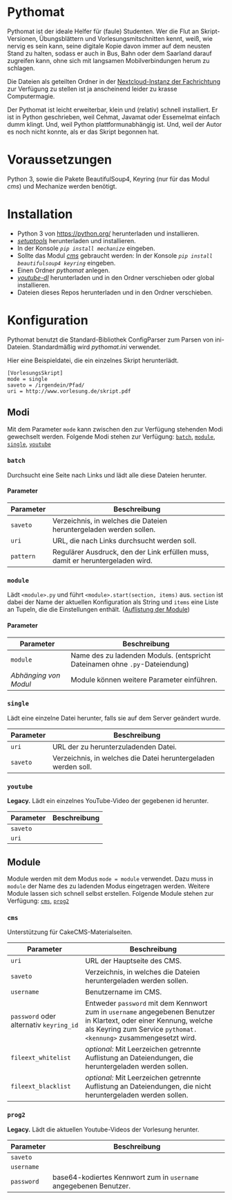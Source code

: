 Pythomat
========

Pythomat ist der ideale Helfer für (faule) Studenten. Wer die Flut an Skript-Versionen, Übungsblättern und Vorlesungsmitschnitten kennt, weiß, wie nervig es sein kann, seine digitale Kopie davon immer auf dem neusten Stand zu halten, sodass er auch in Bus, Bahn oder dem Saarland darauf zugreifen kann, ohne sich mit langsamen Mobilverbindungen herum zu schlagen.

Die Dateien als geteilten Ordner in der [Nextcloud-Instanz der Fachrichtung](https://oc.cs.uni-saarland.de/) zur Verfügung zu stellen ist ja anscheinend leider zu krasse Computermagie.

Der Pythomat ist leicht erweiterbar, klein und (relativ) schnell installiert. Er ist in Python geschrieben, weil Cehmat, Javamat oder Essemelmat einfach dumm klingt. Und, weil Python plattformunabhängig ist. Und, weil der Autor es noch nicht konnte, als er das Skript begonnen hat.

# Voraussetzungen

Python 3, sowie die Pakete BeautifulSoup4, Keyring (nur für das Modul *cms*) und Mechanize werden benötigt.

# Installation

- Python 3 von https://python.org/ herunterladen und installieren.
- [*setuptools*](https://pypi.org/project/setuptools/) herunterladen und installieren.
- In der Konsole *`pip install mechanize`* eingeben.
- Sollte das Modul [*cms*](#cms) gebraucht werden: In der Konsole *`pip install beautifulsoup4 keyring`* eingeben.
- Einen Ordner *pythomat* anlegen.
- [*youtube-dl*](https://ytdl-org.github.io/youtube-dl/) herunterladen und in den Ordner verschieben oder global installieren.
- Dateien dieses Repos herunterladen und in den Ordner verschieben.

# Konfiguration
Pythomat benutzt die Standard-Bibliothek ConfigParser zum Parsen von ini-Dateien. Standardmäßig wird *pythomat.ini* verwendet.

Hier eine Beispieldatei, die ein einzelnes Skript herunterlädt.

	[VorlesungsSkript]
	mode = single
	saveto = /irgendein/Pfad/
	uri = http://www.vorlesung.de/skript.pdf	

## Modi
Mit dem Parameter `mode` kann zwischen den zur Verfügung stehenden Modi gewechselt werden. Folgende Modi stehen zur Verfügung: [`batch`](#batch), [`module`](#module), [`single`](#single), [`youtube`](#youtube)

### `batch`
Durchsucht eine Seite nach Links und lädt alle diese Dateien herunter.

#### Parameter
| Parameter	| Beschreibung |
| ---------	| ------------ |
| `saveto`	| Verzeichnis, in welches die Dateien heruntergeladen werden sollen. |
| `uri`		| URL, die nach Links durchsucht werden soll. |
| `pattern`	| Regulärer Ausdruck, den der Link erfüllen muss, damit er heruntergeladen wird. |

### `module`
Lädt `<module>.py` und führt `<module>.start(section, items)` aus. `section` ist dabei der Name der aktuellen Konfiguration als String und `items` eine Liste an Tupeln, die die Einstellungen enthält. ([Auflistung der Module](#module-1))

#### Parameter
| Parameter	| Beschreibung |
| ---------	| ------------ |
| `module`	| Name des zu ladenden Moduls. (entspricht Dateinamen ohne `.py`-Dateiendung) |
| *Abhänging von Modul*	| Module können weitere Parameter einführen.

### `single`
Lädt eine einzelne Datei herunter, falls sie auf dem Server geändert wurde.

| Parameter	| Beschreibung |
| ---------	| ------------ |
| `uri`		| URL der zu herunterzuladenden Datei. |
| `saveto`	| Verzeichnis, in welches die Datei heruntergeladen werden soll. |

### `youtube`
**Legacy.** Lädt ein einzelnes YouTube-Video der gegebenen id herunter.

| Parameter	| Beschreibung |
| ---------	| ------------ |
| `saveto`	|  |
| `uri`		|  |

## Module
Module werden mit dem Modus `mode = module` verwendet. Dazu muss in `module` der Name des zu ladenden Modus eingetragen werden. Weitere Module lassen sich schnell selbst erstellen. Folgende Module stehen zur Verfügung: [`cms`](#cms), [`prog2`](#prog2)

### `cms`
Unterstützung für CakeCMS-Materialseiten.

| Parameter		| Beschreibung |
| ---------		| ------------ |
| `uri`			| URL der Hauptseite des CMS. |
| `saveto`		| Verzeichnis, in welches die Dateien heruntergeladen werden sollen. |
| `username`	| Benutzername im CMS. |
| `password` oder alternativ `keyring_id` | Entweder `password` mit dem Kennwort zum in `username` angegebenen Benutzer in Klartext, oder einer Kennung, welche als Keyring zum Service `pythomat.<kennung>` zusammengesetzt wird.
| `fileext_whitelist`	| *optional:* Mit Leerzeichen getrennte Auflistung an Dateiendungen, die heruntergeladen werden sollen.
| `fileext_blacklist`	| *optional:* Mit Leerzeichen getrennte Auflistung an Dateiendungen, die nicht heruntergeladen werden sollen.

### `prog2`	
**Legacy.** Lädt die aktuellen Youtube-Videos der Vorlesung herunter.

| Parameter		| Beschreibung |
| ---------		| ------------ |
| `saveto`		|  |
| `username`	|  |
| `password`	| base64-kodiertes Kennwort zum in `username` angegebenen Benutzer. 
